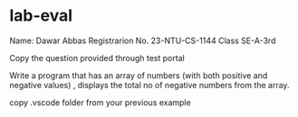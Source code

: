 # lab-eval

Name: Dawar Abbas
Registrarion No. 23-NTU-CS-1144
Class SE-A-3rd

Copy the question provided through test portal

Write a program that has an array of numbers (with both positive and negative values) , displays the total no of negative numbers from the array.

copy .vscode folder from your previous example
